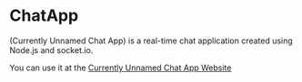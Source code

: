 # ChatApp

(Currently Unnamed Chat App) is a real-time chat application created using Node.js and socket.io.

You can use it at the [Currently Unnamed Chat App Website](http://callme.cloudapp.net/robotochat)

